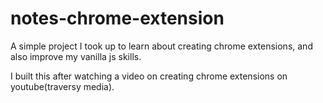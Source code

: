 # notes-chrome-extension
A simple project I took up to learn about creating chrome extensions, and also improve my vanilla js skills.

I built this after watching a video on creating chrome extensions on youtube(traversy media).
